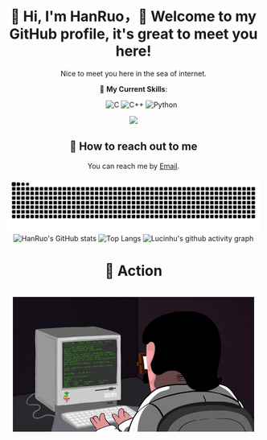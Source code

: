 

<div align="center">

# 🙋 Hi, I'm HanRuo，🎉 Welcome to my GitHub profile, it's great to meet you here!

<!-- 个人资料徽标 -->
Nice to meet you here in the sea of internet.

💪 **My Current Skills**:

&emsp;&emsp;
![C](https://img.shields.io/badge/c-%2300599C.svg?style=flat-square&logo=c&logoColor=white)
![C++](https://img.shields.io/badge/-C++-00599C?style=flat-square&logo=c)
![Python](https://img.shields.io/badge/-Python-pink?style=flat-square&logo=Python)

<div align="center"><img src="https://cdn.cbd.int/anzhiyu-assets@1.0.11/image/common/github-info/personal-homepage-banner.jpg" /></div>

## 💌 How to reach out to me

You can reach me by [Email](mailto:552455797@qq.com).

![](https://raw.githubusercontent.com/HanRuoX/gihubSNK/refs/heads/output/github-contribution-grid-snake.svg#gh-light-mode-only)
![HanRuo's GitHub stats](https://github-readme-stats.vercel.app/api?username=HanRuoX&show_icons=true&theme=transparent)
![Top Langs](https://github-readme-stats.vercel.app/api/top-langs/?username=HanRuoX&layout=compact)
![Lucinhu's github activity graph](https://github-readme-activity-graph.vercel.app/graph?username=HanRuoX&theme=github)
# 🚀 Action

<br>

<center><img src="coding.gif" width = "" height = ""></center>

</div>
